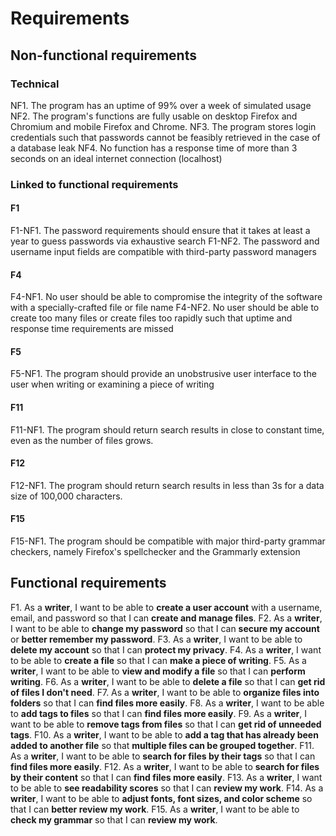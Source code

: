 # Requirements

## Non-functional requirements

### Technical
NF1. The program has an uptime of 99% over a week of simulated usage
NF2. The program's functions are fully usable on desktop Firefox and Chromium and mobile Firefox and Chrome.
NF3. The program stores login credentials such that passwords cannot be feasibly retrieved in the case of a database leak
NF4. No function has a response time of more than 3 seconds on an ideal internet connection (localhost)

### Linked to functional requirements
#### F1
F1-NF1. The password requirements should ensure that it takes at least a year to guess passwords via exhaustive search
F1-NF2. The password and username input fields are compatible with third-party password managers

#### F4
F4-NF1. No user should be able to compromise the integrity of the software with a specially-crafted file or file name
F4-NF2. No user should be able to create too many files or create files too rapidly such that uptime and response time requirements are missed

#### F5
F5-NF1. The program should provide an unobstrusive user interface to the user when writing or examining a piece of writing

#### F11
F11-NF1. The program should return search results in close to constant time, even as the number of files grows.

#### F12
F12-NF1. The program should return search results in less than 3s for a data size of 100,000 characters.

#### F15
F15-NF1. The program should be compatible with major third-party grammar checkers, namely Firefox's spellchecker and the Grammarly extension

## Functional requirements

F1. As a **writer**, I want to be able to **create a user account** with a username, email, and password so that I can **create and manage files**.
F2. As a **writer**, I want to be able to **change my password** so that I can **secure my account** or **better remember my password**.
F3. As a **writer**, I want to be able to **delete my account** so that I can **protect my privacy**.
F4. As a **writer**, I want to be able to **create a file** so that I can **make a piece of writing**.
F5. As a **writer**, I want to be able to **view and modify a file** so that I can **perform writing**.
F6. As a **writer**, I want to be able to **delete a file** so that I can **get rid of files I don't need**.
F7. As a **writer**, I want to be able to **organize files into folders** so that I can **find files more easily**.
F8. As a **writer**, I want to be able to **add tags to files** so that I can **find files more easily**.
F9. As a **writer**, I want to be able to **remove tags from files** so that I can **get rid of unneeded tags**.
F10. As a **writer**, I want to be able to **add a tag that has already been added to another file** so that **multiple files can be grouped together**.
F11. As a **writer**, I want to be able to **search for files by their tags** so that I can **find files more easily**.
F12. As a **writer**, I want to be able to **search for files by their content** so that I can **find files more easily**.
F13. As a **writer**, I want to be able to **see readability scores** so that I can **review my work**.
F14. As a **writer**, I want to be able to **adjust fonts, font sizes, and color scheme** so that I can **better review my work**.
F15. As a **writer**, I want to be able to **check my grammar** so that I can **review my work**.

